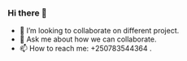 ### Hi there 👋


- 👯 I’m looking to collaborate on different project.
- 💬 Ask me about how we can collaborate.
- 📫 How to reach me: +250783544364 .

